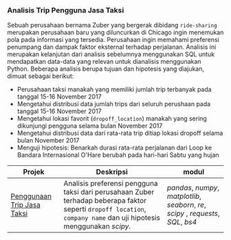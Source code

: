 ### Analisis Trip Pengguna Jasa Taksi

Sebuah perusahaan bernama Zuber yang bergerak dibidang `ride-sharing` merupakan perusahaan baru yang diluncurkan di Chicago ingin menemukan pola pada informasi yang tersedia. Perusahaan ingin memahami preferensi penumpang dan dampak faktor eksternal terhadap perjalanan. Analisis ini merupakan kelanjutan dari analisis sebelumnya menggunakan SQL untuk mendapatkan data-data yang relevan untuk dianalisis menggunakan Python. Beberapa analisis berupa tujuan dan hipotesis yang diajukan, dimuat sebagai berikut:
- Perusahaan taksi manakah yang memiliki jumlah trip terbanyak pada tanggal 15-16 November 2017
- Mengetahui distribusi data jumlah trips dari seluruh perushaan pada tanggal 15-16 November 2017
- Mengetahui lokasi favorit (`dropoff_location`) manakah yang sering dikunjungi pengguna selama bulan November 2017
- Mengetahui distribusi data dari rata-rata trip ditiap lokasi dropoff selama bulan November 2017
- Menguji hipotesis: Benarkah durasi rata-rata perjalanan dari Loop ke Bandara Internasional O'Hare berubah pada hari-hari Sabtu yang hujan

| Projek | Deskripsi | modul |
| ------- | ------- | ------- |
| [Penggunaan Trip Jasa Taksi](https://github.com/fuadraharjo/PracticumProjects-IndonesianLanguage/blob/fb2e20ce62abe41e33bd79fd273d30bd036aee14/Projek-4%20-%20Penggunaan%20Trip%20Jasa/Analisis%20trip%20pengguna%20jasa%20taksi.ipynb) | Analisis preferensi pengguna taksi dari perusahaan Zuber terhadap beberapa faktor seperti `dropoff location`, `company name` dan uji hipotesis menggunakan *scipy*. | *pandas*, *numpy*, *matplotlib*, *seaborn*, *re*, *scipy* , *requests*, *SQL*, *bs4*|